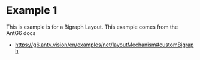 # Example 1
This is example is for a Bigraph Layout.
This example comes from the AntG6 docs
- https://g6.antv.vision/en/examples/net/layoutMechanism#customBigraph